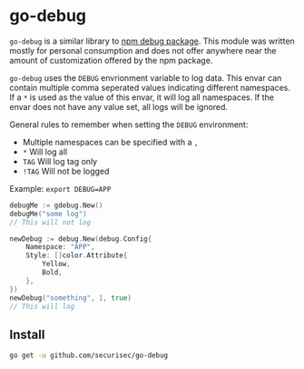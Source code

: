 # go-debug

`go-debug` is a similar library to [npm debug package](https://github.com/visionmedia/debug). This module was written mostly for personal consumption and does not offer anywhere near the amount of customization offered by the npm package.

`go-debug` uses the `DEBUG` envrionment variable to log data. This envar can contain multiple comma seperated values indicating different namespaces. If a `*` is used as the value of this envar, it will log all namespaces. If the envar does not have any value set, all logs will be ignored.

General rules to remember when setting the `DEBUG` environment:
- Multiple namespaces can be specified with a `,`
- `*` Will log all
- `TAG` Will log tag only
- `!TAG` Will not be logged

Example:
`export DEBUG=APP`
```go
debugMe := gdebug.New()
debugMe("some log")
// This will not log

newDebug := debug.New(debug.Config{
    Namespace: "APP",
    Style: []color.Attribute{
        Yellow,
        Bold,
    },
})
newDebug("something", 1, true)
// This will log
```

## Install
```bash
go get -u github.com/securisec/go-debug
```